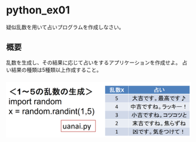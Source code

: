# python_ex01
疑似乱数を用いて占いプログラムを作成しなさい。

## 概要
乱数を生成し、その結果に応じて占いをするアプリケーションを作成せよ。
占い結果の種類は5種類以上作成すること。

###
![](2020-06-03-18-07-31.png)